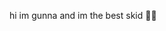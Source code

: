 hi im gunna and im the best skid 🤣🤣

<!---
guunna/guunna is a ✨ special ✨ repository because its `README.md` (this file) appears on your GitHub profile.
You can click the Preview link to take a look at your changes.
--->
